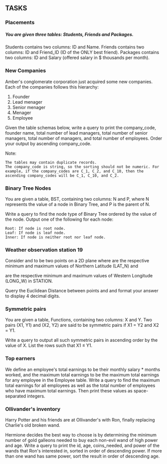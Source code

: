## TASKS

### Placements
##### You are given three tables: Students, Friends and Packages. 
Students contains two columns: ID and Name. 
Friends contains two columns: ID and Friend_ID (ID of the ONLY best friend). 
Packages contains two columns: ID and Salary (offered salary in $ thousands per month).

### New Companies
Amber's conglomerate corporation just acquired some new companies. Each of the companies follows this hierarchy:
1. Founder
2. Lead menager
3. Senior menager
4. Menager
5. Employee


Given the table schemas below, write a query to print the company_code, founder name, total number of lead managers, total number of senior managers, total number of managers, and total number of employees. Order your output by ascending company_code.

Note:

    The tables may contain duplicate records.
    The company_code is string, so the sorting should not be numeric. For example, if the company_codes are C_1, C_2, and C_10, then the ascending company_codes will be C_1, C_10, and C_2.

### Binary Tree Nodes
You are given a table, BST, containing two columns: N and P, where N represents the value of a node in Binary Tree, and P is the parent of N.

Write a query to find the node type of Binary Tree ordered by the value of the node. Output one of the following for each node:

    Root: If node is root node.
    Leaf: If node is leaf node.
    Inner: If node is neither root nor leaf node.

### Weather observation station 19

Consider and to be two points on a 2D plane where are the respective minimum and maximum values of Northern Latitude (LAT_N) and

are the respective minimum and maximum values of Western Longitude (LONG_W) in STATION.

Query the Euclidean Distance between points
and and format your answer to display 4 decimal digits.

### Symmetric pairs
You are given a table, Functions, containing two columns: X and Y.
Two pairs (X1, Y1) and (X2, Y2) are said to be symmetric pairs if X1 = Y2 and X2 = Y1.

Write a query to output all such symmetric pairs in ascending order by the value of X. List the rows such that X1 ≤ Y1. 

### Top earners
We define an employee's total earnings to be their monthly salary * months worked, and the maximum total earnings to be the maximum total earnings for any employee in the Employee table. Write a query to find the maximum total earnings for all employees as well as the total number of employees who have maximum total earnings. Then print these values as space-separated integers.

### Ollivander's inventory
Harry Potter and his friends are at Ollivander's with Ron, finally replacing Charlie's old broken wand.

Hermione decides the best way to choose is by determining the minimum number of gold galleons needed to buy each non-evil wand of high power and age. Write a query to print the id, age, coins_needed, and power of the wands that Ron's interested in, sorted in order of descending power. If more than one wand has same power, sort the result in order of descending age.